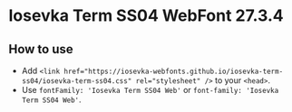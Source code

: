 # Iosevka Term SS04 WebFont 27.3.4

## How to use

- Add `<link href="https://iosevka-webfonts.github.io/iosevka-term-ss04/iosevka-term-ss04.css" rel="stylesheet" />` to your `<head>`.
- Use `fontFamily: 'Iosevka Term SS04 Web'` or `font-family: 'Iosevka Term SS04 Web'`.
